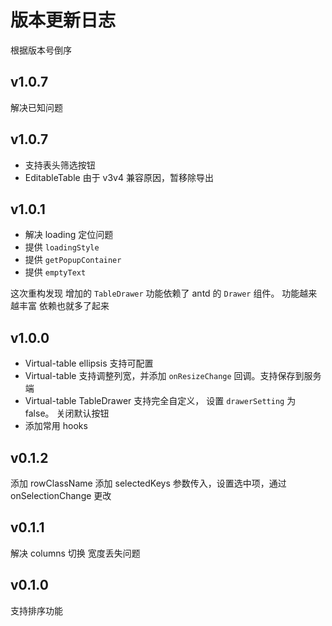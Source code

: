 # 版本更新日志

根据版本号倒序

## v1.0.7

解决已知问题

## v1.0.7

- 支持表头筛选按钮
- EditableTable 由于 v3v4 兼容原因，暂移除导出

## v1.0.1

- 解决 loading 定位问题
- 提供 `loadingStyle`
- 提供 `getPopupContainer`
- 提供 `emptyText`

这次重构发现 增加的 `TableDrawer` 功能依赖了 antd 的 `Drawer` 组件。
功能越来越丰富 依赖也就多了起来

## v1.0.0

- Virtual-table ellipsis 支持可配置
- Virtual-table 支持调整列宽，并添加 `onResizeChange` 回调。支持保存到服务端
- Virtual-table TableDrawer 支持完全自定义， 设置 `drawerSetting` 为 false。 关闭默认按钮
- 添加常用 hooks

## v0.1.2

添加 rowClassName
添加 selectedKeys 参数传入，设置选中项，通过 onSelectionChange 更改

## v0.1.1

解决 columns 切换 宽度丢失问题

## v0.1.0

支持排序功能
